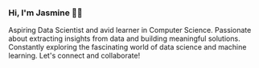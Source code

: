 ### Hi, I'm Jasmine 👩‍💻

Aspiring Data Scientist and avid learner in Computer Science. Passionate about extracting insights from data and building meaningful solutions. Constantly exploring the fascinating world of data science and machine learning. Let's connect and collaborate!
<!--
**japramesty006/japramesty006** is a ✨ _special_ ✨ repository because its `README.md` (this file) appears on your GitHub profile.

Here are some ideas to get you started:

- 🔭 I’m currently working on ...
- 🌱 I’m currently learning ...
- 👯 I’m looking to collaborate on ...
- 🤔 I’m looking for help with ...
- 💬 Ask me about ...
- 📫 How to reach me: ...
- 😄 Pronouns: ...
- ⚡ Fun fact: ...
-->
